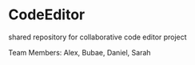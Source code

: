 # CodeEditor
shared repository for collaborative code editor project

Team Members:
Alex, Bubae, Daniel, Sarah

